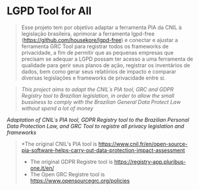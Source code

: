 # LGPD Tool for All
>Esse projeto tem por objetivo adaptar a ferramenta PIA da CNIL à legislação brasileira, aprimorar a ferramenta lgpd-free (https://github.com/housekore/lgpd-free) e conectar e ajustar a ferramenta GRC Tool para registrar todos os frameworks de privacidade, a fim de permitir que as pequenas empresas que precisam se adequar a LGPD possam ter acesso a uma ferramenta de qualidade para gerir seus planos de ação, registrar os inventários de dados, bem como gerar seus relatórios de impacto e comparar diversas legislações e frameworks de privacidade entre si.

>*This project aims to adapt the CNIL´s PIA tool, GRC and GDPR Registry tool to Brazilian legislation, in order to allow the small bussiness to comply with the Brazilian General Data Protect Law without spend a lot of money*

*Adaptation of CNIL´s PIA tool, GDPR Registry tool to the Brazilian Personal Data Protection Law, and GRC Tool to registre all privacy legislation and frameworks*
>*The original CNIL's PIA tool is https://www.cnil.fr/en/open-source-pia-software-helps-carry-out-data-protection-impact-assessment
>* The original GDPR Registre tool is https://registry-app.pluribus-one.it/en/
>* The Open GRC Registre tool is https://www.opensourcegrc.org/policies
